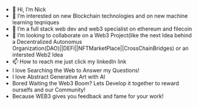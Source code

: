 - 👋 Hi, I’m Nick
- 👀 I’m interested on new Blockchain technologies and on new machine learning teqniques
- 🌱 I’m a full stack web dev and web3 specialist on ethereum and filecoin
- 💞️ I’m looking to collaborate on a Web3 Project(like the next Idea behind a Decentralized Autonomus Organization(DAO)||DEFI||NFTMarketPlace||CrossChainBridges) or an intersted Web2 Idea 
- 📫 How to reach me just click my linkedIn link
- I love Searching the Web to Answer my Questions!
- I love Abstract Generative Art with AI  
- Bored Waiting the Web3 Boom? Lets Develop it together to reward ourselfs and our Community!
- Because WEB3 gives you feedback and fame for your work!


